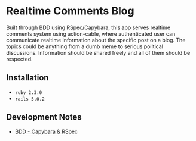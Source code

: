# Realtime Comments Blog

Built through BDD using RSpec/Capybara, this app serves realtime comments system using action-cable, where authenticated user can communicate realtime information about the specific post on a blog.
The topics could be anything from a dumb meme to serious political discussions. Information should be shared freely and all of them should be respected. 

## Installation

  * `ruby 2.3.0`
  * `rails 5.0.2`

## Development Notes

  * [BDD - Capybara & RSpec](https://github.com/91juhwang/TIL/blob/master/Ruby/Rails/bdd_rspec_capybara.md)